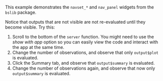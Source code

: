 This example demonstrates the `navset_*` and `nav_panel` widgets from the `bslib` package.

Notice that outputs that are not visible are not re-evaluated until they become visible. Try this: 

1. Scroll to the bottom of the `server` function. You might need to use the *show with app* option so you can easily view the code and interact with the app at the same time.
2. Change the number of observations, and observe that only `output$plot` is evaluated.
3. Click the Summary tab, and observe that `output$summary` is evaluated.
4. Change the number of observations again, and observe that now only `output$summary` is evaluated.

